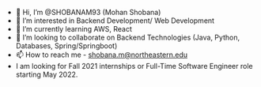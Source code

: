 - 👋 Hi, I’m @SHOBANAM93 (Mohan Shobana)
- 👀 I’m interested in Backend Development/ Web Development
- 🌱 I’m currently learning AWS, React
- 💞️ I’m looking to collaborate on Backend Technologies (Java, Python, Databases, Spring/Springboot)
- 📫 How to reach me - shobana.m@northeastern.edu
- I am looking for Fall 2021 internships or Full-Time Software Engineer role starting May 2022.

<!---
SHOBANAM93/SHOBANAM93 is a ✨ special ✨ repository because its `README.md` (this file) appears on your GitHub profile.
You can click the Preview link to take a look at your changes.
--->
